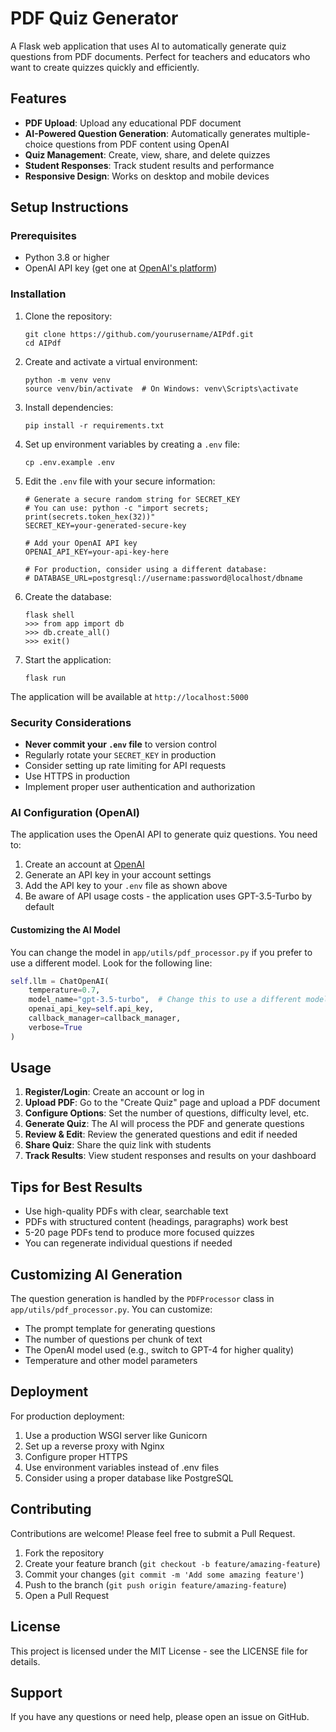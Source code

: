 # PDF Quiz Generator

A Flask web application that uses AI to automatically generate quiz questions from PDF documents. Perfect for teachers and educators who want to create quizzes quickly and efficiently.

## Features

- **PDF Upload**: Upload any educational PDF document
- **AI-Powered Question Generation**: Automatically generates multiple-choice questions from PDF content using OpenAI
- **Quiz Management**: Create, view, share, and delete quizzes
- **Student Responses**: Track student results and performance
- **Responsive Design**: Works on desktop and mobile devices

## Setup Instructions

### Prerequisites

- Python 3.8 or higher
- OpenAI API key (get one at [OpenAI's platform](https://platform.openai.com/))

### Installation

1. Clone the repository:
   ```
   git clone https://github.com/yourusername/AIPdf.git
   cd AIPdf
   ```

2. Create and activate a virtual environment:
   ```
   python -m venv venv
   source venv/bin/activate  # On Windows: venv\Scripts\activate
   ```

3. Install dependencies:
   ```
   pip install -r requirements.txt
   ```

4. Set up environment variables by creating a `.env` file:
   ```
   cp .env.example .env
   ```

5. Edit the `.env` file with your secure information:
   ```
   # Generate a secure random string for SECRET_KEY
   # You can use: python -c "import secrets; print(secrets.token_hex(32))"
   SECRET_KEY=your-generated-secure-key
   
   # Add your OpenAI API key
   OPENAI_API_KEY=your-api-key-here
   
   # For production, consider using a different database:
   # DATABASE_URL=postgresql://username:password@localhost/dbname
   ```

6. Create the database:
   ```
   flask shell
   >>> from app import db
   >>> db.create_all()
   >>> exit()
   ```

7. Start the application:
   ```
   flask run
   ```

The application will be available at `http://localhost:5000`

### Security Considerations

- **Never commit your `.env` file** to version control
- Regularly rotate your `SECRET_KEY` in production
- Consider setting up rate limiting for API requests
- Use HTTPS in production
- Implement proper user authentication and authorization

### AI Configuration (OpenAI)

The application uses the OpenAI API to generate quiz questions. You need to:

1. Create an account at [OpenAI](https://platform.openai.com/)
2. Generate an API key in your account settings
3. Add the API key to your `.env` file as shown above
4. Be aware of API usage costs - the application uses GPT-3.5-Turbo by default

#### Customizing the AI Model

You can change the model in `app/utils/pdf_processor.py` if you prefer to use a different model. Look for the following line:

```python
self.llm = ChatOpenAI(
    temperature=0.7,
    model_name="gpt-3.5-turbo",  # Change this to use a different model
    openai_api_key=self.api_key,
    callback_manager=callback_manager,
    verbose=True
)
```

## Usage

1. **Register/Login**: Create an account or log in
2. **Upload PDF**: Go to the "Create Quiz" page and upload a PDF document
3. **Configure Options**: Set the number of questions, difficulty level, etc.
4. **Generate Quiz**: The AI will process the PDF and generate questions
5. **Review & Edit**: Review the generated questions and edit if needed
6. **Share Quiz**: Share the quiz link with students
7. **Track Results**: View student responses and results on your dashboard

## Tips for Best Results

- Use high-quality PDFs with clear, searchable text
- PDFs with structured content (headings, paragraphs) work best
- 5-20 page PDFs tend to produce more focused quizzes
- You can regenerate individual questions if needed

## Customizing AI Generation

The question generation is handled by the `PDFProcessor` class in `app/utils/pdf_processor.py`. You can customize:

- The prompt template for generating questions
- The number of questions per chunk of text
- The OpenAI model used (e.g., switch to GPT-4 for higher quality)
- Temperature and other model parameters

## Deployment

For production deployment:
1. Use a production WSGI server like Gunicorn
2. Set up a reverse proxy with Nginx
3. Configure proper HTTPS
4. Use environment variables instead of .env files
5. Consider using a proper database like PostgreSQL

## Contributing

Contributions are welcome! Please feel free to submit a Pull Request.

1. Fork the repository
2. Create your feature branch (`git checkout -b feature/amazing-feature`)
3. Commit your changes (`git commit -m 'Add some amazing feature'`)
4. Push to the branch (`git push origin feature/amazing-feature`)
5. Open a Pull Request

## License

This project is licensed under the MIT License - see the LICENSE file for details.

## Support

If you have any questions or need help, please open an issue on GitHub.

